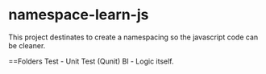 namespace-learn-js
==================

This project destinates to create a namespacing so the javascript code can be cleaner.

==Folders
Test - Unit Test (Qunit)
Bl - Logic itself.
